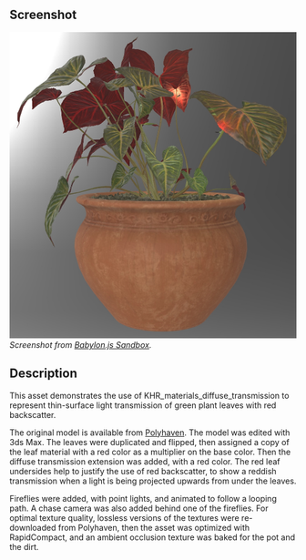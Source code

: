## Screenshot

![Screenshot from Babylon.js Sandbox](screenshot/screenshot_Large.jpg)
<br/>_Screenshot from [Babylon.js Sandbox](https://sandbox.babylonjs.com/)._

## Description

This asset demonstrates the use of KHR_materials_diffuse_transmission to represent thin-surface light transmission of green plant leaves with red backscatter. 

The original model is available from [Polyhaven](https://polyhaven.com/a/potted_plant_02). The model was edited with 3ds Max. The leaves were duplicated and flipped, then assigned a copy of the leaf material with a red color as a multiplier on the base color. Then the diffuse transmission extension was added, with a red color. The red leaf undersides help to justify the use of red backscatter, to show a reddish transmission when a light is being projected upwards from under the leaves. 

Fireflies were added, with point lights, and animated to follow a looping path. A chase camera was also added behind one of the fireflies. For optimal texture quality, lossless versions of the textures were re-downloaded from Polyhaven, then the asset was optimized with RapidCompact, and an ambient occlusion texture was baked for the pot and the dirt.